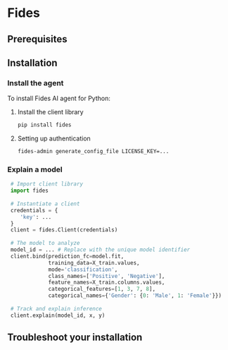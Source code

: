 # Fides

## Prerequisites

## Installation

### Install the agent
To install Fides AI agent for Python:

1. Install the client library 
    ```bash
    pip install fides
    ```  
    
1. Setting up authentication
    ```bash
    fides-admin generate_config_file LICENSE_KEY=...
    ```

### Explain a model

   ```python
    # Import client library
    import fides
    
    # Instantiate a client
    credentials = {
       'key': ...
    }
    client = fides.Client(credentials) 
     
    # The model to analyze 
    model_id = ... # Replace with the unique model identifier
    client.bind(prediction_fc=model.fit,
                training_data=X_train.values,
                mode='classification',
                class_names=['Positive', 'Negative'], 
                feature_names=X_train.columns.values,
                categorical_features=[1, 3, 7, 8],
                categorical_names={'Gender': {0: 'Male', 1: 'Female'}})
    
    # Track and explain inference
    client.explain(model_id, x, y) 
   ```



## Troubleshoot your installation
